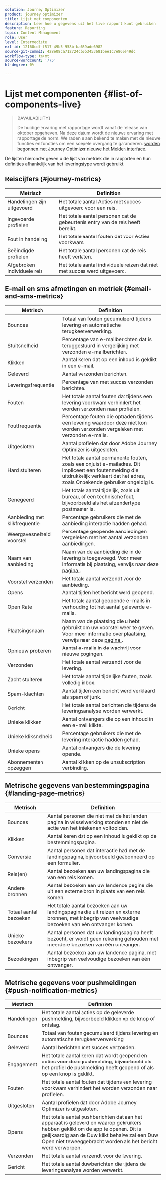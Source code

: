 ```yaml
---
solution: Journey Optimizer
product: journey optimizer
title: Lijst met componenten
description: Leer hoe u gegevens uit het live rapport kunt gebruiken
feature: Reporting
topic: Content Management
role: User
level: Intermediate
exl-id: 12168cdf-f517-49b5-958b-ba689ade6982
source-git-commit: 428e08ca712724cb0b3453681bee1c7e86ce49dc
workflow-type: tm+mt
source-wordcount: '775'
ht-degree: 0%

---
```


# Lijst met componenten {#list-of-components-live}

>[!AVAILABILITY]
>
>De huidige ervaring met rapportage wordt vanaf de release van oktober opgeheven. Na deze datum wordt de nieuwe ervaring met rapportage de norm. We raden u aan bekend te maken met de nieuwe functies en functies om een soepele overgang te garanderen. [ worden begonnen met Journey Optimizer nieuwe het Melden interface.](report-gs-cja.md)

De lijsten hieronder geven u de lijst van metriek die in rapporten en hun definities afhankelijk van het leveringstype wordt gebruikt.

## Reiscijfers {#journey-metrics}

<table> 
 <thead> 
  <tr> 
   <th> Metrisch <br/> </th> 
   <th> Definition<br/> </th> 
</tr>
 </thead> 
 <tbody> 
  <tr> 
   <td>Handelingen zijn uitgevoerd <br/> </td> 
   <td> Het totale aantal Acties met succes uitgevoerd voor een reis.<br/> </td> 
</tr> 
  <tr> 
   <td> Ingevoerde profielen <br/> </td> 
   <td> Het totale aantal personen dat de gebeurtenis entry van de reis heeft bereikt.<br/> </td> 
</tr>
  <tr> 
   <td> Fout in handeling <br/> </td> 
   <td>Het totale aantal fouten dat voor Acties voorkwam.<br/> </td> 
</tr> 
  <tr> 
   <td> Beëindigde profielen <br/> </td> 
   <td> Het totale aantal personen dat de reis heeft verlaten.<br/> </td> 
</tr> 
  <tr> 
   <td> Afgebroken individuele reis <br/> </td> 
   <td> Het totale aantal individuele reizen dat niet met succes werd uitgevoerd.<br/> </td> 
</tr> 
 </tbody> 
</table>

## E-mail en sms afmetingen en metriek {#email-and-sms-metrics}

<table> 
 <thead> 
  <tr> 
   <th> Metrisch <br/> </th> 
   <th> Definition<br/> </th> 
</tr>
 </thead> 
 <tbody>
  <tr> 
   <td> Bounces <br/> </td> 
   <td> Totaal van fouten gecumuleerd tijdens levering en automatische terugkeerverwerking.<br/> </td> 
</tr> 
  <tr> 
   <td> Stuitsnelheid <br/> </td> 
   <td> Percentage van e-mailberichten dat is teruggestuurd in vergelijking met verzonden e-mailberichten.<br/> </td> 
</tr>
  <tr> 
   <td> Klikken <br/> </td> 
   <td> Aantal keren dat op een inhoud is geklikt in een e-mail.<br/> </td> 
</tr> 
  <tr> 
   <td> Geleverd <br/> </td> 
   <td> Aantal verzonden berichten.<br/></td> 
</tr> 
  <tr> 
   <td> Leveringsfrequentie <br/> </td> 
   <td> Percentage van met succes verzonden berichten.<br/> </td> 
</tr>
  <tr> 
   <td> Fouten <br/> </td> 
   <td> Het totale aantal fouten dat tijdens een levering voorkwam verhindert het worden verzonden naar profielen.<br/> </td> 
</tr> 
  <tr> 
   <td> Foutfrequentie <br/> </td> 
   <td> Percentage fouten die optraden tijdens een levering waardoor deze niet kon worden verzonden vergeleken met verzonden e-mails.<br/> </td> 
</tr>
  <tr> 
   <td> Uitgesloten <br/> </td> 
   <td> Aantal profielen dat door Adobe Journey Optimizer is uitgesloten.<br/> </td> 
</tr>
  <tr> 
   <td> Hard stuiteren <br/> </td> 
   <td> Het totale aantal permanente fouten, zoals een onjuist e-mailadres. Dit impliceert een foutenmelding die uitdrukkelijk verklaart dat het adres, zoals Onbekende gebruiker ongeldig is.<br/> </td>
</tr>
  <tr> 
   <td> Genegeerd <br/> </td> 
   <td> Het totale aantal tijdelijk, zoals uit bureau, of een technische fout, bijvoorbeeld als het afzendertype postmaster is.<br/> </td> 
</tr>
   <tr> 
   <td>Aanbieding met klikfrequentie <br/> </td> 
   <td>Percentage gebruikers die met de aanbieding interactie hadden gehad.<br/> </td> 
</tr>
   <tr> 
   <td>Weergavesnelheid voorstel <br/> </td> 
   <td>Percentage geopende aanbiedingen vergeleken met het aantal verzonden aanbiedingen.<br/> </td> 
</tr>
   <tr> 
   <td>Naam van aanbieding <br/> </td> 
   <td> Naam van de aanbieding die in de levering is toegevoegd. Voor meer informatie bij plaatsing, verwijs naar deze <a href="../offers/offer-library/creating-personalized-offers.md"> pagina </a>.<br/> </td> 
</tr>
   <tr> 
   <td>Voorstel verzonden <br/> </td> 
   <td>Het totale aantal verzendt voor de aanbieding.<br/> </td> 
</tr> 
  <tr>
   <td>Opens <br/> </td> 
   <td> Aantal tijden het bericht werd geopend.<br/> </td> 
</tr> 
  <tr> 
   <td> Open Rate <br/> </td> 
   <td> Het totale aantal geopende e-mails in verhouding tot het aantal geleverde e-mails.<br/> </td> 
</tr>
  <tr> 
   <td>Plaatsingsnaam <br/> </td> 
   <td> Naam van de plaatsing die u hebt gebruikt om uw voorstel weer te geven. Voor meer informatie over plaatsing, verwijs naar deze <a href="../offers/offer-library/creating-placements.md"> pagina </a>. </td> 
</tr> 
  <tr> 
   <td> Opnieuw proberen <br/> </td> 
   <td> Aantal e-mails in de wachtrij voor nieuwe pogingen.<br/> </td> 
</tr> 
  <tr> 
   <td> Verzonden<br/> </td> 
   <td> Het totale aantal verzendt voor de levering.<br/> </td> 
</tr>
  <tr> 
   <td> Zacht stuiteren <br/> </td> 
   <td> Het totale aantal tijdelijke fouten, zoals volledig inbox.<br/> </td> 
</tr>
  <tr> 
   <td> Spam-klachten <br/> </td> 
   <td> Aantal tijden een bericht werd verklaard als spam of junk.<br/> </td> 
</tr>
  <tr> 
   <td> Gericht <br/> </td> 
   <td> Het totale aantal berichten die tijdens de leveringsanalyse worden verwerkt.<br/> </td> 
</tr> 
  <tr> 
   <td> Unieke klikken <br/> </td> 
   <td> Aantal ontvangers die op een inhoud in een e-mail klikte.<br/> </td> 
</tr> 
  <tr> 
   <td>Unieke kliksnelheid <br/> </td> 
   <td> Percentage gebruikers die met de levering interactie hadden gehad.<br/> </td> 
</tr>
  <tr> 
   <td> Unieke opens <br/> </td> 
   <td>Aantal ontvangers die de levering opende.<br/> </td> 
</tr> 
  <tr> 
   <td> Abonnementen opzeggen <br/> </td> 
   <td> Aantal klikken op de unsubscription verbinding.<br/> </td> 
</tr> 
 </tbody> 
</table>

## Metrische gegevens van bestemmingspagina {#landing-page-metrics}

<table> 
 <thead> 
  <tr> 
   <th> Metrisch <br/> </th> 
   <th> Definition<br/> </th> 
</tr>
 </thead> 
 <tbody>
 <tr> 
  <td>Bounces <br/> </td> 
   <td>Aantal personen die niet met de het landen pagina in wisselwerking stonden en niet de actie van het intekenen voltooiden.<br/> </td> 
</tr>
 <tr>
  <tr> 
   <td>Klikken <br/> </td> 
   <td>Aantal keren dat op een inhoud is geklikt op de bestemmingspagina.<br/> </td> 
</tr>
<tr>
<td>Conversie <br/> </td> 
   <td>Aantal personen dat interactie had met de landingspagina, bijvoorbeeld geabonneerd op een formulier.<br/> </td> 
</tr>
 <tr> 
   <td>Reis(en) <br/> </td> 
   <td>Aantal bezoeken aan uw landingspagina die van een reis komen.<br/> </td> 
</tr>
 <tr> 
   <td>Andere bronnen <br/> </td> 
   <td>Aantal bezoeken aan uw landende pagina die uit een externe bron in plaats van een reis komen.<br/> </td> 
</tr>
 <tr> 
   <td>Totaal aantal bezoeken <br/> </td> 
   <td> Het totale aantal bezoeken aan uw landingspagina die uit reizen en externe bronnen, met inbegrip van veelvoudige bezoeken van één ontvanger komen.<br/> </td> 
</tr>
 <tr> 
   <td>Unieke bezoekers <br/> </td> 
   <td>Aantal personen dat uw landingspagina heeft bezocht, er wordt geen rekening gehouden met meerdere bezoeken van één ontvanger.<br/> </td> 
</tr>
 <tr> 
   <td>Bezoekingen <br/> </td> 
   <td>Aantal bezoeken aan uw landende pagina, met inbegrip van veelvoudige bezoeken van één ontvanger.<br/> </td> 
</tr>
 </tbody> 
</table>

## Metrische gegevens voor pushmeldingen {#push-notification-metrics}

<table> 
 <thead> 
  <tr> 
   <th> Metrisch <br/> </th> 
   <th> Definition<br/> </th> 
</tr>
 </thead> 
 <tbody>
 <tr> 
   <td>Handelingen <br/> </td> 
   <td> Het totale aantal acties op de geleverde pushmelding, bijvoorbeeld klikken op de knop of ontslag.<br/> </td> 
</tr>
  <tr> 
   <td>Bounces <br/> </td> 
   <td> Totaal van fouten gecumuleerd tijdens levering en automatische terugkeerverwerking.<br/> </td> 
</tr> 
  <tr> 
   <td> Geleverd <br/> </td> 
   <td> Aantal berichten met succes verzonden.<br/> </td> 
</tr> 
  <tr> 
   <td>Engagement <br/> </td> 
   <td> Het totale aantal keren dat wordt geopend en acties voor deze pushmelding, bijvoorbeeld als het profiel de pushmelding heeft geopend of als op een knop is geklikt.<br/> </td> 
</tr> 
  <tr> 
   <td> Fouten <br/> </td> 
   <td> Het totale aantal fouten dat tijdens een levering voorkwam verhindert het worden verzonden naar profielen.<br/> </td> 
</tr>
  <tr> 
   <td> Uitgesloten <br/> </td> 
   <td> Aantal profielen dat door Adobe Journey Optimizer is uitgesloten.<br/> </td> 
</tr>
  <tr> 
   <td> Opens <br/> </td> 
   <td> Het totale aantal pushberichten dat aan het apparaat is geleverd en waarop gebruikers hebben geklikt om de app te openen. Dit is gelijkaardig aan de Duw klikt behalve zal een Duw Open niet teweeggebracht worden als het bericht werd verworpen.<br/> </td> 
</tr> 
  <tr> 
   <td> Verzonden<br/> </td> 
   <td> Het totale aantal verzendt voor de levering.<br/> </td> 
</tr> 
  <tr> 
   <td> Gericht <br/> </td> 
   <td> Het totale aantal duwberichten die tijdens de leveringsanalyse worden verwerkt.<br/> </td> 
</tr>  
 </tbody> 
</table>

<!--
## In-app metrics {#inapp-metrics}
<table> 
 <thead> 
  <tr> 
   <th> Metric<br/> </th> 
   <th> Definition<br/> </th> 
</tr>
 </thead> 
 <tbody>
 <tr> 
   <td>Clicks<br/> </td> 
   <td>Total number of recipients who interacted with the buttons included in the In-app message.<br/> </td> 
</tr>
  <tr> 
   <td>Impressions<br/> </td> 
   <td> Total number of In-app messages delivered to all users.<br/> </td>
</tr>
  <tr> 
   <td>Unique impressions<br/> </td> 
   <td>Number of unique users to whom the In-app message was delivered.<br/> </td>
</tr>
 </tbody> 
</table>
-->
